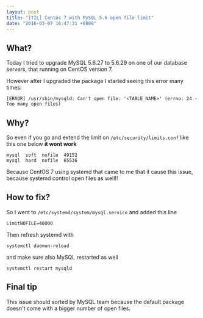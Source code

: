 ```yaml
---
layout: post
title: "[TIL] Centos 7 with MySQL 5.6 open file limit"
date: "2016-03-07 16:47:31 +0800"
---
```


## What?
Today I tried to upgrade MySQL 5.6.27 to 5.6.29 on one of our database servers, that running on CentOS version 7.

However after I upgraded the package I started seeing this error many times:

```
[ERROR] /usr/sbin/mysqld: Can't open file: '<TABLE_NAME>' (errno: 24 - Too many open files)
```

## Why?
So even if you go and extend the limit on `/etc/security/limits.conf` like this one below **it wont work**

```
mysql  soft  nofile  49152
mysql  hard  nofile  65536
```

Because CentOS 7 using systemd that came to me that it cause this issue, because systemd control open files as well!!



## How to fix?

So I went to `/etc/systemd/system/mysql.service` and added this line

```
LimitNOFILE=40000
```

Then refresh systemd with

```
systemctl daemon-reload
```

and make sure also MySQL restarted as well

```
systemctl restart mysqld
```

## Final tip

This issue should sorted by MySQL team because the default package doesn't come with a bigger number of open files.
